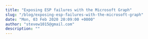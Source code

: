 ```yaml
---
title: "Exposing ESP failures with the Microsoft Graph"
slug: "/blog/exposing-esp-failures-with-the-microsoft-graph"
date: "Mon, 03 Feb 2020 20:09:00 +0000"
author: "stevew1015@gmail.com"
description: ""
---
```



